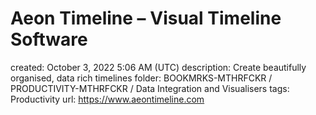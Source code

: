 # Aeon Timeline – Visual Timeline Software

created: October 3, 2022 5:06 AM (UTC)
description: Create beautifully organised, data rich timelines
folder: BOOKMRKS-MTHRFCKR / PRODUCTIVITY-MTHRFCKR / Data Integration and Visualisers
tags: Productivity
url: https://www.aeontimeline.com